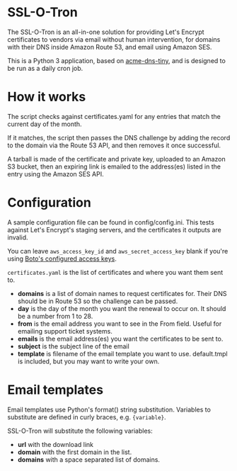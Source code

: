 SSL-O-Tron
==========

The SSL-O-Tron is an all-in-one solution for providing
Let's Encrypt certificates to vendors via email without
human intervention, for domains with their DNS inside
Amazon Route 53, and email using Amazon SES.

This is a Python 3 application, based on 
[acme-dns-tiny](https://projects.adorsaz.ch/adrien/acme-dns-tiny/),
and is designed to be run as a daily cron job.

How it works
============

The script checks against certificates.yaml for any
entries that match the current day of the month.

If it matches, the script then passes the DNS challenge
by adding the record to the domain via the Route 53 API,
and then removes it once successful.

A tarball is made of the certificate and private key,
uploaded to an Amazon S3 bucket, then an expiring link
is emailed to the address(es) listed in the entry using
the Amazon SES API.

Configuration
=============

A sample configuration file can be found in config/config.ini.
This tests against Let's Encrypt's staging servers, and
the certificates it outputs are invalid.

You can leave `aws_access_key_id` and `aws_secret_access_key`
blank if you're using [Boto's configured access keys](https://boto3.readthedocs.io/en/latest/guide/configuration.html).

`certificates.yaml` is the list of certificates and where
you want them sent to.

* **domains** is a list of domain names to request certificates for. Their DNS should be in Route 53 so the challenge can be passed.
* **day** is the day of the month you want the renewal to occur on. It should be a number from 1 to 28.
* **from** is the email address you want to see in the From field. Useful for emailing support ticket systems.
* **emails** is the email address(es) you want the certificates to be sent to.
* **subject** is the subject line of the email
* **template** is filename of the email template you want to use. default.tmpl is included, but you may want to write your own.

Email templates
===============

Email templates use Python's format() string substitution. Variables to substitute are defined in curly braces, e.g. `{variable}`.

SSL-O-Tron will substitute the following variables:

* **url** with the download link
* **domain** with the first domain in the list.
* **domains** with a space separated list of domains.


